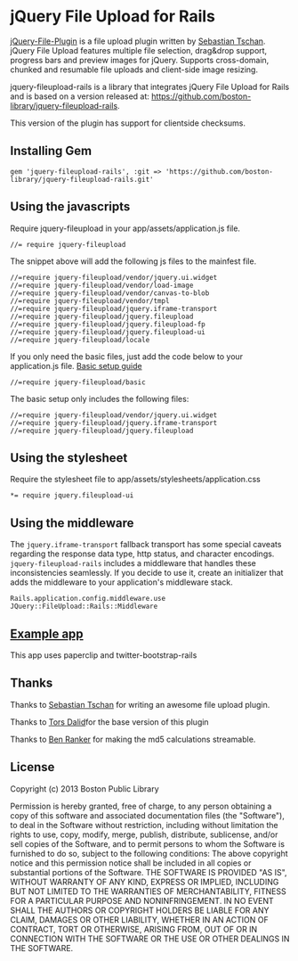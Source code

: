 # jQuery File Upload for Rails

[jQuery-File-Plugin](https://github.com/blueimp/jQuery-File-Upload) is a file upload plugin written by [Sebastian Tschan](https://github.com/blueimp). jQuery File Upload features multiple file selection, drag&drop support, progress bars and preview images for jQuery. Supports cross-domain, chunked and resumable file uploads and client-side image resizing.

jquery-fileupload-rails is a library that integrates jQuery File Upload for Rails and is based on a version released at: https://github.com/boston-library/jquery-fileupload-rails.

This version of the plugin has support for clientside checksums.

## Installing Gem

    gem 'jquery-fileupload-rails', :git => 'https://github.com/boston-library/jquery-fileupload-rails.git'

## Using the javascripts

Require jquery-fileupload in your app/assets/application.js file.

    //= require jquery-fileupload

The snippet above will add the following js files to the mainfest file.

    //=require jquery-fileupload/vendor/jquery.ui.widget
    //=require jquery-fileupload/vendor/load-image
    //=require jquery-fileupload/vendor/canvas-to-blob
    //=require jquery-fileupload/vendor/tmpl
    //=require jquery-fileupload/jquery.iframe-transport
    //=require jquery-fileupload/jquery.fileupload
    //=require jquery-fileupload/jquery.fileupload-fp
    //=require jquery-fileupload/jquery.fileupload-ui
    //=require jquery-fileupload/locale

If you only need the basic files, just add the code below to your application.js file. [Basic setup guide](https://github.com/blueimp/jQuery-File-Upload/wiki/Basic-plugin)

    //=require jquery-fileupload/basic

The basic setup only includes the following files:

    //=require jquery-fileupload/vendor/jquery.ui.widget
    //=require jquery-fileupload/jquery.iframe-transport
    //=require jquery-fileupload/jquery.fileupload

## Using the stylesheet

Require the stylesheet file to app/assets/stylesheets/application.css

    *= require jquery.fileupload-ui

## Using the middleware

The `jquery.iframe-transport` fallback transport has some special caveats regarding the response data type, http status, and character encodings. `jquery-fileupload-rails` includes a middleware that handles these inconsistencies seamlessly. If you decide to use it, create an initializer that adds the middleware to your application's middleware stack.

    Rails.application.config.middleware.use JQuery::FileUpload::Rails::Middleware

## [Example app](https://github.com/boston-library/jquery-fileupload-rails-paperclip-example)
This app uses paperclip and twitter-bootstrap-rails

## Thanks
Thanks to [Sebastian Tschan](https://github.com/blueimp) for writing an awesome file upload plugin.

Thanks to [Tors Dalid](https://github.com/tors)for the base version of this plugin

Thanks to [Ben Ranker](https://github.com/branker) for making the md5 calculations streamable.

## License
Copyright (c) 2013 Boston Public Library

Permission is hereby granted, free of charge, to any person obtaining a copy of this software and associated documentation files (the "Software"), to deal in the Software without restriction, including without limitation the rights to use, copy, modify, merge, publish, distribute, sublicense, and/or sell copies of the Software, and to permit persons to whom the Software is furnished to do so, subject to the following conditions:
The above copyright notice and this permission notice shall be included in all copies or substantial portions of the Software.
THE SOFTWARE IS PROVIDED "AS IS", WITHOUT WARRANTY OF ANY KIND, EXPRESS OR IMPLIED, INCLUDING BUT NOT LIMITED TO THE WARRANTIES OF MERCHANTABILITY, FITNESS FOR A PARTICULAR PURPOSE AND NONINFRINGEMENT. IN NO EVENT SHALL THE AUTHORS OR COPYRIGHT HOLDERS BE LIABLE FOR ANY CLAIM, DAMAGES OR OTHER LIABILITY, WHETHER IN AN ACTION OF CONTRACT, TORT OR OTHERWISE, ARISING FROM, OUT OF OR IN CONNECTION WITH THE SOFTWARE OR THE USE OR OTHER DEALINGS IN THE SOFTWARE.
